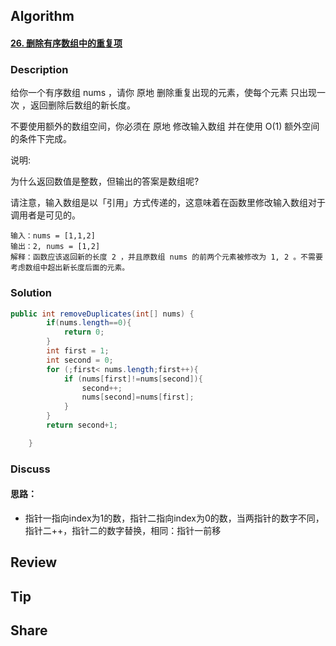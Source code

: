 ## Algorithm

#### [26. 删除有序数组中的重复项](https://leetcode-cn.com/problems/remove-duplicates-from-sorted-array/)

### Description

给你一个有序数组 nums ，请你 原地 删除重复出现的元素，使每个元素 只出现一次 ，返回删除后数组的新长度。

不要使用额外的数组空间，你必须在 原地 修改输入数组 并在使用 O(1) 额外空间的条件下完成。

说明:

为什么返回数值是整数，但输出的答案是数组呢?

请注意，输入数组是以「引用」方式传递的，这意味着在函数里修改输入数组对于调用者是可见的。



```
输入：nums = [1,1,2]
输出：2, nums = [1,2]
解释：函数应该返回新的长度 2 ，并且原数组 nums 的前两个元素被修改为 1, 2 。不需要考虑数组中超出新长度后面的元素。
```

### Solution

```java
public int removeDuplicates(int[] nums) {
        if(nums.length==0){
            return 0;
        }
        int first = 1;
        int second = 0;
        for (;first< nums.length;first++){
            if (nums[first]!=nums[second]){
                second++;
                nums[second]=nums[first];
            }
        }
        return second+1;

    }
```

### Discuss

#### 思路：

* 指针一指向index为1的数，指针二指向index为0的数，当两指针的数字不同，指针二++，指针二的数字替换，相同：指针一前移

## Review

## Tip

## Share